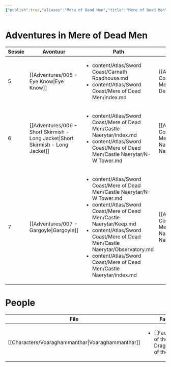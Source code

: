 ```yaml
---
{"publish":true,"aliases":"Mere of Dead Men","title":"Mere of Dead Men","created":"2025-07-14","modified":"2025-07-23T13:06:19.008+02:00","published":"2025-07-14","cssclasses":""}
---
```


# Adventures in Mere of Dead Men
| Sessie | Avontuur                                                                                   | Path                                                                                                                                                                                                                                                                                                                               | FlatLoc                                                                               | TFT              |
| ------ | ------------------------------------------------------------------------------------------ | ---------------------------------------------------------------------------------------------------------------------------------------------------------------------------------------------------------------------------------------------------------------------------------------------------------------------------------- | ------------------------------------------------------------------------------------- | ---------------- |
| 5      | [[Adventures/005 - Eye Know\|Eye Know]]                                         | <ul><li>content/Atlas/Sword Coast/Carnath Roadhouse.md</li><li>content/Atlas/Sword Coast/Mere of Dead Men/index.md</li></ul>                                                                                                                                                                                                       | [[Atlas/Sword Coast/Mere of Dead Men/index\|Mere of Dead Men]]                | Mere of Dead Men |
| 6      | [[Adventures/006 - Short Skirmish - Long Jacket\|Short Skirmish - Long Jacket]] | <ul><li>content/Atlas/Sword Coast/Mere of Dead Men/Castle Naerytar/index.md</li><li>content/Atlas/Sword Coast/Mere of Dead Men/Castle Naerytar/N-W Tower.md</li></ul>                                                                                                                                                              | [[Atlas/Sword Coast/Mere of Dead Men/Castle Naerytar/index\|Castle Naerytar]] | Mere of Dead Men |
| 7      | [[Adventures/007 - Gargoyle\|Gargoyle]]                                         | <ul><li>content/Atlas/Sword Coast/Mere of Dead Men/Castle Naerytar/N-W Tower.md</li><li>content/Atlas/Sword Coast/Mere of Dead Men/Castle Naerytar/Keep.md</li><li>content/Atlas/Sword Coast/Mere of Dead Men/Castle Naerytar/Observatory.md</li><li>content/Atlas/Sword Coast/Mere of Dead Men/Castle Naerytar/index.md</li></ul> | [[Atlas/Sword Coast/Mere of Dead Men/Castle Naerytar/index\|Castle Naerytar]] | Mere of Dead Men |

# People
| File                                                         | Faction                                                                           | Description |
| ------------------------------------------------------------ | --------------------------------------------------------------------------------- | ----------- |
| [[Characters/Voaraghammanthar\|Voaraghammanthar]] | <ul><li>[[Factions/Cult of the Dragon.md\\|Cult of the Dragon]]</li></ul> | \-          |


